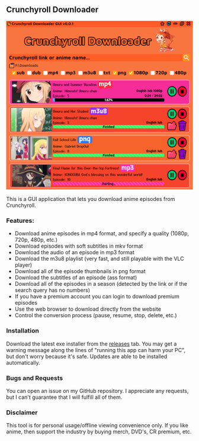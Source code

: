 ## Crunchyroll Downloader

<img src="assets/example.png">

This is a GUI application that lets you download anime episodes from Crunchyroll.

### Features:
- Download anime episodes in mp4 format, and specify a quality (1080p, 720p, 480p, etc.)
- Download episodes with soft subtitles in mkv format
- Download the audio of an episode in mp3 format
- Download the m3u8 playlist (very fast, and still playable with the VLC player)
- Download all of the episode thumbnails in png format
- Download the subtitles of an episode (ass format)
- Download all of the episodes in a season (detected by the link or if the search query has no numbers)
- If you have a premium account you can login to download premium episodes
- Use the web browser to download directly from the website
- Control the conversion process (pause, resume, stop, delete, etc.)

### Installation

Download the latest exe installer from the [releases](https://github.com/Tenpi/Crunchyroll-Downloader/releases) tab. You may get a warning message along the lines of "running this app can harm your PC", but don't worry because it's safe. Updates are able to be installed automatically.

### Bugs and Requests

You can open an issue on my GitHub repository. I appreciate any requests, but I can't guarantee that I will fulfill all of them.

### Disclaimer

This tool is for personal usage/offline viewing convenience only. If you like anime, then support the industry by buying merch, DVD's, CR premium, etc.